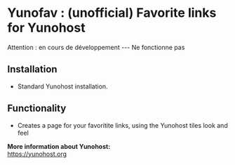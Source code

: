 # Yunofav : (unofficial) Favorite links for Yunohost #

Attention : en cours de développement --- Ne fonctionne pas

## Installation ##
- Standard Yunohost installation.

## Functionality ##
- Creates a page for your favoritite links, using the Yunohost tiles look and feel

**More information about Yunohost:**    
https://yunohost.org